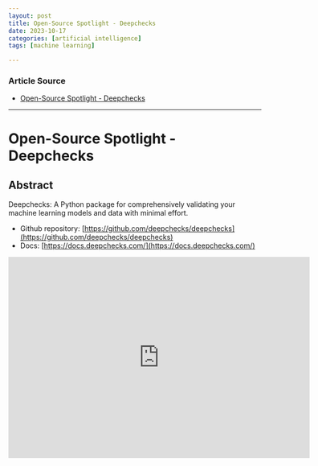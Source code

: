 ```yaml
---
layout: post
title: Open-Source Spotlight - Deepchecks 
date: 2023-10-17
categories: [artificial intelligence]
tags: [machine learning]

---
```


### Article Source

* [Open-Source Spotlight - Deepchecks](https://www.youtube.com/watch?v=Iede8yuuwOI)

---

# Open-Source Spotlight - Deepchecks 

## Abstract

Deepchecks: A Python package for comprehensively validating your machine learning models and data with minimal effort.

- Github repository: [https://github.com/deepchecks/deepchecks](https://github.com/deepchecks/deepchecks)
- Docs: [https://docs.deepchecks.com/](https://docs.deepchecks.com/)

<iframe width="600" height="400" src="https://www.youtube.com/embed/Iede8yuuwOI?si=Ek4IYzWYaTizGDGM" title="YouTube video player" frameborder="0" allow="accelerometer; autoplay; clipboard-write; encrypted-media; gyroscope; picture-in-picture; web-share" allowfullscreen></iframe>